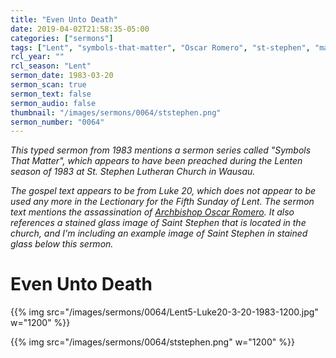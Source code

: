 ```yaml
---
title: "Even Unto Death"
date: 2019-04-02T21:58:35-05:00
categories: ["sermons"]
tags: ["Lent", "symbols-that-matter", "Oscar Romero", "st-stephen", "martyrs", "1983"]
rcl_year: ""
rcl_season: "Lent"
sermon_date: 1983-03-20
sermon_scan: true
sermon_text: false
sermon_audio: false
thumbnail: "/images/sermons/0064/ststephen.png"
sermon_number: "0064"
---
```

_This typed sermon from 1983 mentions a sermon series called "Symbols That Matter", which appears to have been preached during the Lenten season of 1983 at St. Stephen Lutheran Church in Wausau._

<!--more-->

_The gospel text appears to be from Luke 20, which does not appear to be used any more in the Lectionary for the Fifth Sunday of Lent. The sermon text mentions the assassination of [Archbishop Oscar Romero](http://www.romerotrust.org.uk/who-was-romero). It also references a stained glass image of Saint Stephen that is located in the church, and I'm including an example image of Saint Stephen in stained glass below this sermon._

# Even Unto Death

{{% img src="/images/sermons/0064/Lent5-Luke20-3-20-1983-1200.jpg" w="1200" %}}

{{% img src="/images/sermons/0064/ststephen.png" w="1200" %}}

